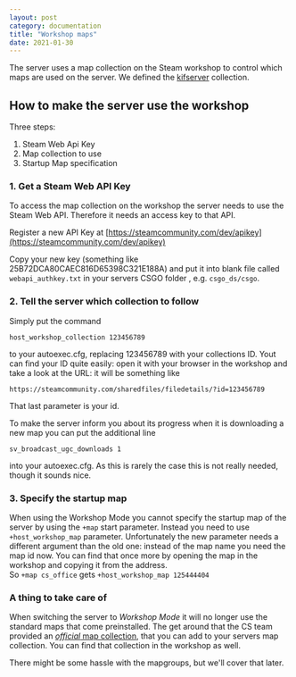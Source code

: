 ```yaml
---
layout: post
category: documentation
title: "Workshop maps"
date: 2021-01-30
---
```


The server uses a map collection on the Steam workshop to control which maps are used on the server. We defined the [kifserver](https://steamcommunity.com/sharedfiles/filedetails/?id=2187570436) collection.

## How to make the server use the workshop
Three steps:
1. Steam Web Api Key
2. Map collection to use
3. Startup Map specification


### 1. Get a  Steam Web API Key

To access the map collection on the workshop the server needs to use the Steam Web API. Therefore it needs an access key to that API.

Register a new API Key at [https://steamcommunity.com/dev/apikey](https://steamcommunity.com/dev/apikey)

Copy your new  key (something like 25B72DCA80CAEC816D65398C321E188A) and put it into blank file called `webapi_authkey.txt` in your servers CSGO folder , e.g. `csgo_ds/csgo`.


### 2. Tell the server which collection to follow
Simply put the command

```
host_workshop_collection 123456789
```

to your autoexec.cfg, replacing 123456789 with your collections ID. Yout can find your ID quite easily: open it with your browser in the workshop and take a look at the URL: it will be something like
```
https://steamcommunity.com/sharedfiles/filedetails/?id=123456789
```
That last parameter is your id.

To make the server inform you about its progress when it is downloading a new map you can put the additional line
```
sv_broadcast_ugc_downloads 1
```
into your autoexec.cfg. As this is rarely the case this is not really needed, though it sounds nice.

### 3. Specify the startup map

When using the Workshop Mode you cannot specify the startup map of the server by using the `+map` start parameter. Instead you need to use `+host_workshop_map` parameter. Unfortunately the new parameter needs a different argument than the old one: instead of the map name you need the map id now. You can find that once more by opening the map in the workshop and copying it from the address. <br>
So `+map cs_office` gets `+host_workshop_map 125444404`

### A thing to take care of

 When switching the server to _Workshop Mode_ it will no longer use the standard maps that come preinstalled. The get around that the CS team provided an [_official_ map collection](https://steamcommunity.com/sharedfiles/filedetails/?id=264837167), that you can add to your servers map collection. You can find that collection in the workshop as well.


There might be some hassle with the mapgroups, but we'll cover that later.
